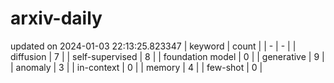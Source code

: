 # arxiv-daily
updated on 2024-01-03 22:13:25.823347
| keyword | count |
| - | - |
| diffusion | 7 |
| self-supervised | 8 |
| foundation model | 0 |
| generative | 9 |
| anomaly | 3 |
| in-context | 0 |
| memory | 4 |
| few-shot | 0 |
